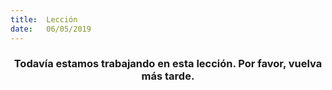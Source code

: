 ```yaml
---
title:  Lección
date:   06/05/2019
---
```


### <center>Todavía estamos trabajando en esta lección. Por favor, vuelva más tarde.</center>